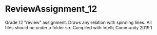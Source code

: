 # ReviewAssignment_12
Grade 12 "review" assignment. Draws any relation with spinning lines.
All files should be under a folder src
Compiled with Intellij Community 2019.1
